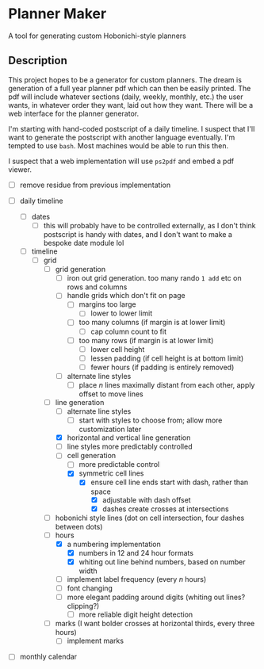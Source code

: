 # Planner Maker

A tool for generating custom Hobonichi-style planners

## Description

This project hopes to be a generator for custom planners. The dream is generation of a full year planner pdf which can then be easily printed. The pdf will include whatever sections (daily, weekly, monthly, etc.) the user wants, in whatever order they want, laid out how they want. There will be a web interface for the planner generator.

I'm starting with hand-coded postscript of a daily timeline. I suspect that I'll want to generate the postscript with another language eventually. I'm tempted to use `bash`. Most machines would be able to run this then.

I suspect that a web implementation will use `ps2pdf` and embed a pdf viewer.

- [ ] remove residue from previous implementation

- [ ] daily timeline
  - [ ] dates
    - [ ] this will probably have to be controlled externally, as I don't think postscript is handy with dates, and I don't want to make a bespoke date module lol
  - [ ] timeline
    - [ ] grid
      - [ ] grid generation
        - [ ] iron out grid generation. too many rando `1 add` etc on rows and columns
        - [ ] handle grids which don't fit on page
          - [ ] margins too large
            - [ ] lower to lower limit
          - [ ] too many columns (if margin is at lower limit)
            - [ ] cap column count to fit
          - [ ] too many rows (if margin is at lower limit)
            - [ ] lower cell height
            - [ ] lessen padding (if cell height is at bottom limit)
            - [ ] fewer hours (if padding is entirely removed)
        - [ ] alternate line styles
          - [ ] place $`n`$ lines maximally distant from each other, apply offset to move lines
      - [ ] line generation
        - [ ] alternate line styles
          - [ ] start with styles to choose from; allow more customization later
        - [x] horizontal and vertical line generation
        - [ ] line styles more predictably controlled
        - [ ] cell generation
          - [ ] more predictable control
          - [x] symmetric cell lines
            - [x] ensure cell line ends start with dash, rather than space
              - [x] adjustable with dash offset
              - [x] dashes create crosses at intersections
      - [ ] hobonichi style lines (dot on cell intersection, four dashes between dots)
      - [ ] hours
        - [x] a numbering implementation
          - [x] numbers in 12 and 24 hour formats
          - [x] whiting out line behind numbers, based on number width
        - [ ] implement label frequency (every $`n`$ hours)
        - [ ] font changing
        - [ ] more elegant padding around digits (whiting out lines? clipping?)
          - [ ] more reliable digit height detection
      - [ ] marks (I want bolder crosses at horizontal thirds, every three hours)
        - [ ] implement marks
- [ ] monthly calendar
